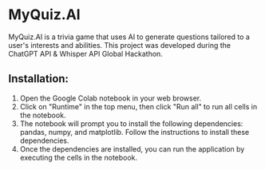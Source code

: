 # MyQuiz.AI
MyQuiz.AI is a trivia game that uses AI to generate questions tailored to a user's interests and abilities. This project was developed during the ChatGPT API & Whisper API Global Hackathon.

## Installation:
1) Open the Google Colab notebook in your web browser.
2) Click on "Runtime" in the top menu, then click "Run all" to run all cells in the notebook.
3) The notebook will prompt you to install the following dependencies: pandas, numpy, and matplotlib. Follow the instructions to install these dependencies.
4) Once the dependencies are installed, you can run the application by executing the cells in the notebook.

